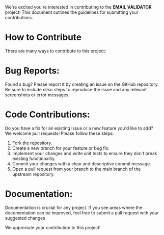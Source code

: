 We're excited you're interested in contributing to the <strong>EMAIL VALIDATOR</strong> project! This document outlines the guidelines for submitting your contributions.

# How to Contribute
There are many ways to contribute to this project:

# Bug Reports:<br>
Found a bug? Please report it by creating an issue on the GitHub repository. Be sure to include clear steps to reproduce the issue and any relevant screenshots or error messages.

# Code Contributions:<br>
Do you have a fix for an existing issue or a new feature you'd like to add? We welcome pull requests! Please follow these steps:<br>
1. Fork the repository.<br>
2. Create a new branch for your feature or bug fix.<br>
3. Implement your changes and write unit tests to ensure they don't break existing functionality.<br>
4. Commit your changes with a clear and descriptive commit message.<br>
5. Open a pull request from your branch to the main branch of the upstream repository.<br>

# Documentation:<br>
Documentation is crucial for any project. If you see areas where the documentation can be improved, feel free to submit a pull request with your suggested changes

We appreciate your contribution to this project!
